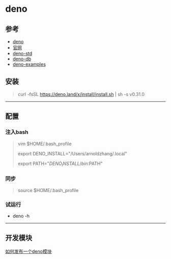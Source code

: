 # deno

## 参考
- [deno](http://www.ruanyifeng.com/blog/2020/01/deno-intro.html)
- [官网](https://github.com/denoland/deno/releases)
- [deno-std](https://deno.land/std@0.88.0/node)
- [deno-db](https://github.com/eveningkid/denodb)
- [deno-examples](https://examples.deno.land/)

## 安装
> curl -fsSL https://deno.land/x/install/install.sh | sh -s v0.31.0

---

## 配置

### 注入bash
> vim $HOME/.bash_profile
>
> export DENO_INSTALL="/Users/arnoldzhang/.local"
>
> export PATH="$DENO_INSTALL/bin:$PATH"
>

### 同步
> source $HOME/.bash_profile

### 试运行
- deno -h

---

## 开发模块
[如何发布一个deno模块](https://dev.to/craigmorten/how-to-publish-deno-modules-2cg6)

